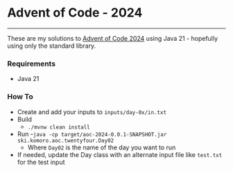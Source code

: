 # Advent of Code - 2024
---

These are my solutions to [Advent of Code 2024](https://adventofcode.com/2024) using Java 21 - hopefully using only the standard library.

### Requirements
- Java 21

### How To
- Create and add your inputs to `inputs/day-0x/in.txt`
- Build
  - `./mvnw clean install`
- Run
  -`java -cp target/aoc-2024-0.0.1-SNAPSHOT.jar ski.komoro.aoc.twentyfour.Day02`
  - Where `Day02` is the name of the day you want to run
- If needed, update the Day class with an alternate input file like `test.txt` for the test input
